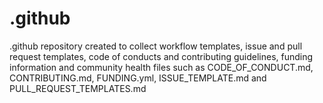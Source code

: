 # .github
.github repository created to collect workflow templates, issue and pull request templates, code of conducts and contributing guidelines, funding information and community health files such as CODE_OF_CONDUCT.md, CONTRIBUTING.md, FUNDING.yml, ISSUE_TEMPLATE.md and PULL_REQUEST_TEMPLATES.md
